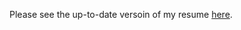 Please see the up-to-date versoin of my resume <a href="https://chenky0401.github.io/resume/)" target="_blank">here</a>.
